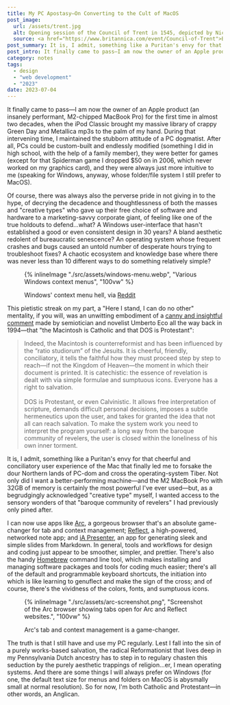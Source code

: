```yaml
---
title: My PC Apostasy—On Converting to the Cult of MacOS
post_image:
  url: /assets/trent.jpg
  alt: Opening session of the Council of Trent in 1545, depicted by Nicolò Dorigati, 1711, with runner from Apple's 1984 commercial superimposed over the altar.
  source: <a href="https://www.britannica.com/event/Council-of-Trent">Brittanica</a>
post_summary: It is, I admit, something like a Puritan's envy for that cheerful and conciliatory user experience of the Mac that finally led me to forsake the dour Northern lands of PC-dom and to cross the operating-system Tiber.
post_intro: It finally came to pass—I am now the owner of an Apple product (an insanely performant, M2-chipped MacBook Pro) for the first time in almost two decades, when the iPod Classic brought my massive library of crappy Green Day and Metallica mp3s to the palm of my hand.
category: notes
tags:
  - design
  - "web development"
  - "2023"
date: 2023-07-04
---
```


<span class="sr-only">It finally came to pass—I am now the owner of an Apple product (an insanely performant, M2-chipped MacBook Pro) for the first time in almost two decades, when the iPod Classic brought my massive library of crappy Green Day and Metallica mp3s to the palm of my hand.</span> During that intervening time, I maintained the stubborn attitude of a PC dogmatist. After all, PCs could be custom-built and endlessly modified (something I did in high school, with the help of a family member), they were better for games (except for that Spiderman game I dropped $50 on in 2006, which never worked on my graphics card), and they were always just more intuitive to me (speaking for Windows, anyway, whose folder/file system I still prefer to MacOS).

Of course, there was always also the perverse pride in not giving in to the hype, of decrying the decadence and thoughtlessness of both the masses and "creative types" who gave up their free choice of software and hardware to a marketing-savvy corporate giant, of feeling like one of the true holdouts to defend...what? A Windows user-interface that hasn't established a good or even consistent design in 30 years? A bland aesthetic redolent of bureaucratic senescence? An operating system whose frequent crashes and bugs caused an untold number of desperate hours trying to troubleshoot fixes? A chaotic ecosystem and knowledge base where there was never less than 10 different ways to do something relatively simple?

<figure class="mt-8 max-w-md">

{% inlineImage "./src/assets/windows-menu.webp", "Various Windows context menus", "100vw" %}

<figcaption>Windows' context menu hell, via <a href="https://www.reddit.com/r/Windows10/comments/l5ohwj/all_different_default_windows_10_context_menu/">Reddit</a></figcaption>
</figure>

This pietistic streak on my part, a "Here I stand, I can do no other" mentality, if you will, was an unwitting embodiment of a [canny and insightful comment](https://www.simongrant.org/web/eco.html) made by semiotician and novelist Umberto Eco all the way back in 1994—that "the Macintosh is Catholic and that DOS is Protestant":

<blockquote class="blockquote">Indeed, the Macintosh is counterreformist and has been influenced by the “ratio studiorum” of the Jesuits. It is cheerful, friendly, conciliatory, it tells the faithful how they must proceed step by step to reach—if not the Kingdom of Heaven—the moment in which their document is printed. It is catechistic: the essence of revelation is dealt with via simple formulae and sumptuous icons. Everyone has a right to salvation.<br><br>DOS is Protestant, or even Calvinistic. It allows free interpretation of scripture, demands difficult personal decisions, imposes a subtle hermeneutics upon the user, and takes for granted the idea that not all can reach salvation. To make the system work you need to interpret the program yourself: a long way from the baroque community of revelers, the user is closed within the loneliness of his own inner torment.</blockquote>

It is, I admit, something like a Puritan's envy for that cheerful and conciliatory user experience of the Mac that finally led me to forsake the dour Northern lands of PC-dom and cross the operating-system Tiber. Not only did I want a better-performing machine—and the M2 MacBook Pro with 32GB of memory is certainly the most powerful I've ever used—but, as a begrudgingly acknowledged "creative type" myself, I wanted access to the sensory wonders of that "baroque community of revelers" I had previously only pined after.

I can now use apps like [Arc](https://arc.net/), a gorgeous browser that's an absolute game-changer for tab and context management; [Reflect](https://reflect.app/), a high-powered, networked note app; and [iA Presenter](https://ia.net/presenter), an app for generating sleek and simple slides from Markdown. In general, tools and workflows for design and coding just appear to be smoother, simpler, and prettier. There's also the handy [Homebrew](https://brew.sh/) command line tool, which makes installing and managing software packages and tools for coding much easier; there's all of the default and programmable keyboard shortcuts, the initiation into which is like learning to genuflect and make the sign of the cross; and of course, there's the vividness of the colors, fonts, and sumptuous icons.

<figure class="mt-8">

{% inlineImage "./src/assets/arc-screenshot.png", "Screenshot of the Arc browser showing tabs open for Arc and Reflect websites.", "100vw" %}

<figcaption>Arc's tab and context management is a game-changer.</figcaption>
</figure>

The truth is that I still have and use my PC regularly. Lest I fall into the sin of a purely works-based salvation, the radical Reformationist that lives deep in my Pennsylvania Dutch ancestry has to step in to regulary chasten this seduction by the purely aesthetic trappings of religion...er, I mean operating systems. And there are some things I will always prefer on Windows (for one, the default text size for menus and folders on MacOS is abysmally small at normal resolution). So for now, I'm both Catholic and Protestant—in other words, an Anglican.
